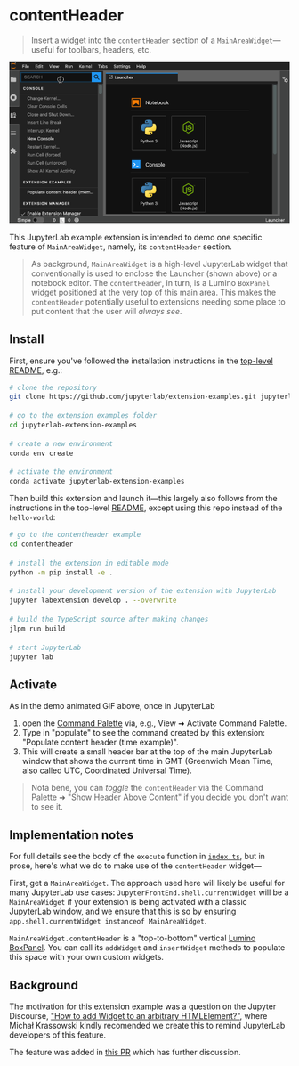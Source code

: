 # contentHeader

> Insert a widget into the `contentHeader` section of a `MainAreaWidget`—useful for toolbars, headers, etc.

![Demo: activate the extension using Command Palette to populate the time in GMT in the content header](./preview.gif)

This JupyterLab example extension is intended to demo one specific feature of `MainAreaWidget`, namely, its `contentHeader` section.

> As background, `MainAreaWidget` is a high-level JupyterLab widget that conventionally is used to enclose the Launcher (shown above) or a notebook editor. The `contentHeader`, in turn, is a Lumino `BoxPanel` widget positioned at the very top of this main area. This makes the `contentHeader` potentially useful to extensions needing some place to put content that the user will *always see*.

## Install

First, ensure you've followed the installation instructions in the [top-level README](../README.md), e.g.:

```bash
# clone the repository
git clone https://github.com/jupyterlab/extension-examples.git jupyterlab-extension-examples

# go to the extension examples folder
cd jupyterlab-extension-examples

# create a new environment
conda env create

# activate the environment
conda activate jupyterlab-extension-examples
```

Then build this extension and launch it—this largely also follows from the instructions in the top-level [README](../README.md), except using this repo instead of the `hello-world`:

```bash
# go to the contentheader example
cd contentheader

# install the extension in editable mode
python -m pip install -e .

# install your development version of the extension with JupyterLab
jupyter labextension develop . --overwrite

# build the TypeScript source after making changes
jlpm run build

# start JupyterLab
jupyter lab
```

## Activate

As in the demo animated GIF above, once in JupyterLab

1. open the [Command Palette](https://jupyterlab.readthedocs.io/en/stable/user/commands.html) via, e.g., View ➜ Activate Command Palette.
2. Type in "populate" to see the command created by this extension: "Populate content header (time example)".
3. This will create a small header bar at the top of the main JupyterLab window that shows the current time in GMT (Greenwich Mean Time, also called UTC, Coordinated Universal Time).

> Nota bene, you can *toggle* the `contentHeader` via the Command Palette ➜ "Show Header Above Content" if you decide you don't want to see it.

## Implementation notes

For full details see the body of the `execute` function in [`index.ts`](./src/index.ts), but in prose, here's what we do to make use of the `contentHeader` widget—

First, get a `MainAreaWidget`. The approach used here will likely be useful for many JupyterLab use cases: `JupyterFrontEnd.shell.currentWidget` will be a `MainAreaWidget` if your extension is being activated with a classic JupyterLab window, and we ensure that this is so by ensuring `app.shell.currentWidget instanceof MainAreaWidget`.

`MainAreaWidget.contentHeader` is a "top-to-bottom" vertical [Lumino BoxPanel](https://jupyterlab.github.io/lumino/widgets/classes/boxpanel.html). You can call its `addWidget` and `insertWidget` methods to populate this space with your own custom widgets.

## Background

The motivation for this extension example was a question on the Jupyter Discourse, ["How to add Widget to an arbitrary HTMLElement?"](https://discourse.jupyter.org/t/how-to-add-widget-to-an-arbitrary-htmlelement/11576), where Michał Krassowski kindly recomended we create this to remind JupyterLab developers of this feature.

The feature was added in [this PR](https://github.com/jupyterlab/jupyterlab/pull/9984) which has further discussion.
